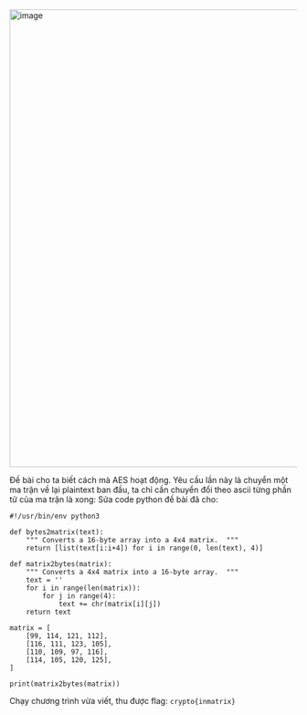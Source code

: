 <img width="802" alt="image" src="https://github.com/Vanmaxohp/EHC_Challenge_CryptoHack/assets/90485791/4c188cfc-8eb7-4c40-91e8-d4803dbe30b0">

Đề bài cho ta biết cách mà AES hoạt động. Yêu cầu lần này là chuyển một ma trận về lại plaintext ban đầu, ta chỉ cần chuyển đổi theo ascii từng phần tử của ma trận là xong:
Sửa code python đề bài đã cho:
```
#!/usr/bin/env python3

def bytes2matrix(text):
    """ Converts a 16-byte array into a 4x4 matrix.  """
    return [list(text[i:i+4]) for i in range(0, len(text), 4)]

def matrix2bytes(matrix):
    """ Converts a 4x4 matrix into a 16-byte array.  """
    text = ''
    for i in range(len(matrix)):
        for j in range(4):
            text += chr(matrix[i][j])
    return text

matrix = [
    [99, 114, 121, 112],
    [116, 111, 123, 105],
    [110, 109, 97, 116],
    [114, 105, 120, 125],
]

print(matrix2bytes(matrix))
```

Chạy chương trình vừa viết, thu được flag: `crypto{inmatrix}`

